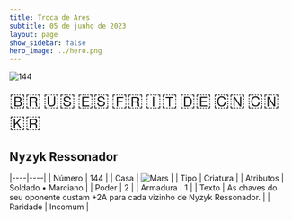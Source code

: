 ```yaml
---
title: Troca de Ares
subtitle: 05 de junho de 2023
layout: page
show_sidebar: false
hero_image: ../hero.png
---
```


![144](https://mastervault-storage-prod.s3.amazonaws.com/media/card_front/pt/600_144_6043efa28909_pt.png)

<span title="Português" style="font-size: 32px;cursor: pointer;" onclick="javascript:document.querySelector('img[alt=\'144\']').src=document.querySelector('img[alt=\'144\']').src.replace(/card_front\/[^/]+/, 'card_front/pt').replace(/_[^/.0-9]+\.png/, '_pt.png')">🇧🇷</span>
<span title="English" style="font-size: 32px;cursor: pointer;" onclick="javascript:document.querySelector('img[alt=\'144\']').src=document.querySelector('img[alt=\'144\']').src.replace(/card_front\/[^/]+/, 'card_front/en').replace(/_[^/.0-9]+\.png/, '_en.png')">🇺🇸</span>
<span title="Español" style="font-size: 32px;cursor: pointer;" onclick="javascript:document.querySelector('img[alt=\'144\']').src=document.querySelector('img[alt=\'144\']').src.replace(/card_front\/[^/]+/, 'card_front/es').replace(/_[^/.0-9]+\.png/, '_es.png')">🇪🇸</span>
<span title="Français" style="font-size: 32px;cursor: pointer;" onclick="javascript:document.querySelector('img[alt=\'144\']').src=document.querySelector('img[alt=\'144\']').src.replace(/card_front\/[^/]+/, 'card_front/fr').replace(/_[^/.0-9]+\.png/, '_fr.png')">🇫🇷</span>
<span title="Italiano" style="font-size: 32px;cursor: pointer;" onclick="javascript:document.querySelector('img[alt=\'144\']').src=document.querySelector('img[alt=\'144\']').src.replace(/card_front\/[^/]+/, 'card_front/it').replace(/_[^/.0-9]+\.png/, '_it.png')">🇮🇹</span>
<span title="Deutsche" style="font-size: 32px;cursor: pointer;" onclick="javascript:document.querySelector('img[alt=\'144\']').src=document.querySelector('img[alt=\'144\']').src.replace(/card_front\/[^/]+/, 'card_front/de').replace(/_[^/.0-9]+\.png/, '_de.png')">🇩🇪</span>
<span title="简体中文" style="font-size: 32px;cursor: pointer;" onclick="javascript:document.querySelector('img[alt=\'144\']').src=document.querySelector('img[alt=\'144\']').src.replace(/card_front\/[^/]+/, 'card_front/zh-hans').replace(/_[^/.0-9]+\.png/, '_zh-hans.png')">🇨🇳</span>
<span title="繁體中文" style="font-size: 32px;cursor: pointer;" onclick="javascript:document.querySelector('img[alt=\'144\']').src=document.querySelector('img[alt=\'144\']').src.replace(/card_front\/[^/]+/, 'card_front/zh-hant').replace(/_[^/.0-9]+\.png/, '_zh-hant.png')">🇨🇳</span>
<span title="한국어" style="font-size: 32px;cursor: pointer;" onclick="javascript:document.querySelector('img[alt=\'144\']').src=document.querySelector('img[alt=\'144\']').src.replace(/card_front\/[^/]+/, 'card_front/ko').replace(/_[^/.0-9]+\.png/, '_ko.png')">🇰🇷</span>

## Nyzyk Ressonador

|----|----|
| Número | 144 |
| Casa | ![Mars](https://archonarcana.com/images/thumb/d/de/Mars.png/22px-Mars.png "Marte") |
| Tipo | Criatura |
| Atributos | Soldado • Marciano |
| Poder | 2 |
| Armadura | 1 |
| Texto | As chaves do seu oponente custam +2A para cada vizinho de Nyzyk Ressonador. |
| Raridade | Incomum |
